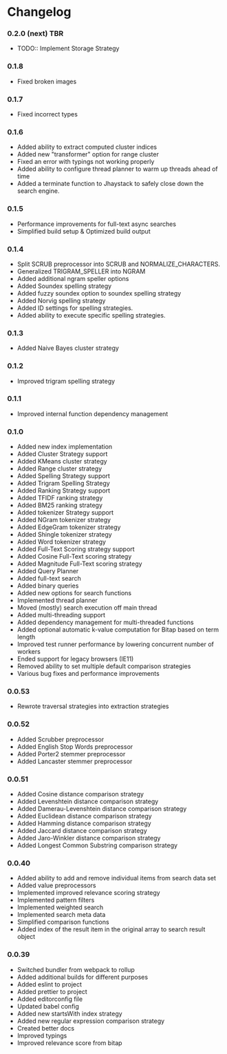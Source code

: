 # Changelog

### 0.2.0 (next) TBR
- TODO:: Implement Storage Strategy

### 0.1.8
- Fixed broken images

### 0.1.7
- Fixed incorrect types

### 0.1.6
- Added ability to extract computed cluster indices
- Added new "transformer" option for range cluster
- Fixed an error with typings not working properly
- Added ability to configure thread planner to warm up threads ahead of time
- Added a terminate function to Jhaystack to safely close down the search engine.

### 0.1.5
- Performance improvements for full-text async searches
- Simplified build setup & Optimized build output

### 0.1.4
- Split SCRUB preprocessor into SCRUB and NORMALIZE_CHARACTERS.
- Generalized TRIGRAM_SPELLER into NGRAM
- Added additional ngram speller options
- Added Soundex spelling strategy
- Added fuzzy soundex option to soundex spelling strategy
- Added Norvig spelling strategy
- Added ID settings for spelling strategies. 
- Added ability to execute specific spelling strategies. 

### 0.1.3
- Added Naive Bayes cluster strategy

### 0.1.2
- Improved trigram spelling strategy

### 0.1.1
- Improved internal function dependency management

### 0.1.0

- Added new index implementation
- Added Cluster Strategy support
- Added KMeans cluster strategy
- Added Range cluster strategy
- Added Spelling Strategy support
- Added Trigram Spelling Strategy
- Added Ranking Strategy support
- Added TFIDF ranking strategy
- Added BM25 ranking strategy
- Added tokenizer Strategy support
- Added NGram tokenizer strategy
- Added EdgeGram tokenizer strategy
- Added Shingle tokenizer strategy
- Added Word tokenizer strategy
- Added Full-Text Scoring strategy support
- Added Cosine Full-Text scoring strategy
- Added Magnitude Full-Text scoring strategy
- Added Query Planner
- Added full-text search
- Added binary queries
- Added new options for search functions
- Implemented thread planner
- Moved (mostly) search execution off main thread
- Added multi-threading support
- Added dependency management for multi-threaded functions
- Added optional automatic k-value computation for Bitap based on term length
- Improved test runner performance by lowering concurrent number of workers
- Ended support for legacy browsers (IE11)
- Removed ability to set multiple default comparison strategies
- Various bug fixes and performance improvements

### 0.0.53

 - Rewrote traversal strategies into extraction strategies

### 0.0.52

- Added Scrubber preprocessor
- Added English Stop Words preprocessor
- Added Porter2 stemmer preprocessor
- Added Lancaster stemmer preprocessor

### 0.0.51

- Added Cosine distance comparison strategy
- Added Levenshtein distance comparison strategy
- Added Damerau-Levenshtein distance comparison strategy
- Added Euclidean distance comparison strategy
- Added Hamming distance comparison strategy
- Added Jaccard distance comparison strategy
- Added Jaro-Winkler distance comparison strategy
- Added Longest Common Substring comparison strategy
 
### 0.0.40

- Added ability to add and remove individual items from search data set
- Added value preprocessors
- Implemented improved relevance scoring strategy
- Implemented pattern filters
- Implemented weighted search
- Implemented search meta data
- Simplified comparison functions
- Added index of the result item in the original array to search result object

### 0.0.39

- Switched bundler from webpack to rollup
- Added additional builds for different purposes
- Added eslint to project
- Added prettier to project
- Added editorconfig file
- Updated babel config
- Added new startsWith index strategy
- Added new regular expression comparison strategy
- Created better docs
- Improved typings
- Improved relevance score from bitap
